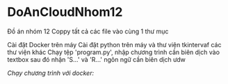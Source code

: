 # DoAnCloudNhom12
Đồ án nhóm 12
Coppy tất cả các file vào cùng 1 thư mục

Cài đặt Docker trên máy
Cài đặt python trên máy và thư viện tkintervaf các thư viện khác
Chạy tệp 'program.py', nhập chương trình cần biên dịch vào textbox sau đó nhận 'S...' và 'R...' ngôn ngữ cần biên dịch
ưdw

*Chạy chương trình với docker:*

